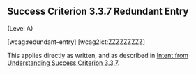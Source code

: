 ## Success Criterion 3.3.7 Redundant Entry

(Level A)

[wcag:redundant-entry]
[wcag2ict:ZZZZZZZZZ]

This applies directly as written, and as described in [Intent from Understanding Success Criterion 3.3.7](https://www.w3.org/WAI/WCAG22/Understanding/redundant-entry#intent).
